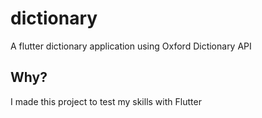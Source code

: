 # dictionary

A flutter dictionary application using Oxford Dictionary API

## Why?

I made this project to test my skills with Flutter
